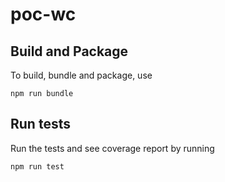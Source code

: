 # poc-wc

## Build and Package

To build, bundle and package, use

```npm run bundle```

## Run tests

Run the tests and see coverage report by running

```npm run test```
